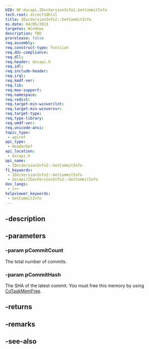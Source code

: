 ```yaml
---
UID: NF:dxcapi.IDxcVersionInfo2.GetCommitInfo
tech.root: direct3dhlsl
title: IDxcVersionInfo2::GetCommitInfo
ms.date: 04/05/2023
targetos: Windows
description: TBD
prerelease: false
req.assembly: 
req.construct-type: function
req.ddi-compliance: 
req.dll: 
req.header: dxcapi.h
req.idl: 
req.include-header: 
req.irql: 
req.kmdf-ver: 
req.lib: 
req.max-support: 
req.namespace: 
req.redist: 
req.target-min-winverclnt: 
req.target-min-winversvr: 
req.target-type: 
req.type-library: 
req.umdf-ver: 
req.unicode-ansi: 
topic_type:
 - apiref
api_type:
 - HeaderDef
api_location:
 - dxcapi.h
api_name:
 - IDxcVersionInfo2::GetCommitInfo
f1_keywords:
 - IDxcVersionInfo2::GetCommitInfo
 - dxcapi/IDxcVersionInfo2::GetCommitInfo
dev_langs:
 - c++
helpviewer_keywords:
 - GetCommitInfo
---
```


## -description

## -parameters

### -param pCommitCount

The total number of commits.

### -param pCommitHash

The SHA of the latest commit. You must free this memory by using [CoTaskMemFree](/windows/win32/api/combaseapi/nf-combaseapi-cotaskmemfree).

## -returns

## -remarks

## -see-also
